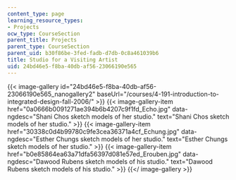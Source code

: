 ```yaml
---
content_type: page
learning_resource_types:
- Projects
ocw_type: CourseSection
parent_title: Projects
parent_type: CourseSection
parent_uid: b30f86be-3fed-fadb-d7db-0c8a461039b6
title: Studio for a Visiting Artist
uid: 24bd46e5-f8ba-40db-af56-23066190e565
---
```


{{< image-gallery id="24bd46e5-f8ba-40db-af56-23066190e565_nanogallery2" baseUrl="/courses/4-191-introduction-to-integrated-design-fall-2006/" >}}
{{< image-gallery-item href="0a0666b0091271ae394b6b4207c9f1fd_Echo.jpg" data-ngdesc="Shani Chos sketch models of her studio." text="Shani Chos sketch models of her studio." >}}
{{< image-gallery-item href="30338c0d4b99780c9fe3cea36371a4cf_Echung.jpg" data-ngdesc="Esther Chungs sketch models of her studio." text="Esther Chungs sketch models of her studio." >}}
{{< image-gallery-item href="b0e85864ea63a71dfa56397d081e57ed_Erouben.jpg" data-ngdesc="Dawood Rubens sketch models of his studio." text="Dawood Rubens sketch models of his studio." >}}
{{</ image-gallery >}}